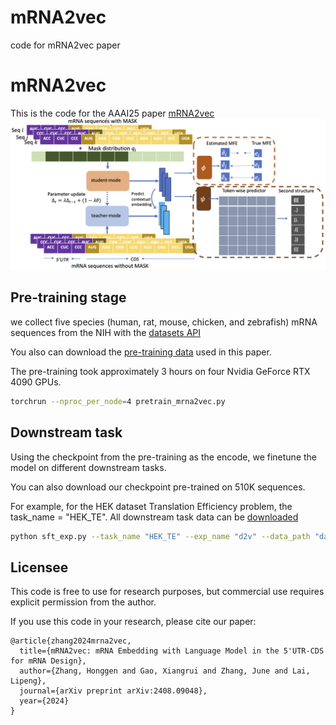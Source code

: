 # mRNA2vec
code for mRNA2vec paper
# mRNA2vec
This is the code for the AAAI25 paper [mRNA2vec](https://arxiv.org/pdf/2408.09048)
![Alt text](./diagram_mRNA2vec.png)

## Pre-training stage 
we collect five species (human, rat, mouse, chicken, and zebrafish) mRNA sequences from the NIH with the
[datasets API]( https://www.ncbi.nlm.nih.gov/datasets/docs/v2/reference-docs/command-line/datasets/)

You also can download the [pre-training data](https://drive.google.com/drive/folders/1zTUZ9qGdjJJqdmjjzdZlmBUU8FgpTLtb?usp=sharing) used in this paper.

The pre-training took approximately 3 hours on four Nvidia GeForce RTX 4090 GPUs.
```bash
torchrun --nproc_per_node=4 pretrain_mrna2vec.py
```

## Downstream task
Using the checkpoint from the pre-training as the encode, we finetune the model on different downstream tasks.

You can also download our checkpoint pre-trained on 510K sequences.

For example, for the HEK dataset Translation Efficiency problem, the task_name = "HEK_TE". All downstream task data can be [downloaded](https://drive.google.com/drive/folders/1zTUZ9qGdjJJqdmjjzdZlmBUU8FgpTLtb?usp=sharing)
```bash
python sft_exp.py --task_name "HEK_TE" --exp_name "d2v" --data_path "data1" --model_name "model_d2v_mfe0.1_ss0.001_specific.pt" --load_model True --cuda_device "3"
```

## Licensee 
This code is free to use for research purposes, but commercial use requires explicit permission from the author.

If you use this code in your research, please cite our paper:
```
@article{zhang2024mrna2vec,
  title={mRNA2vec: mRNA Embedding with Language Model in the 5'UTR-CDS for mRNA Design},
  author={Zhang, Honggen and Gao, Xiangrui and Zhang, June and Lai, Lipeng},
  journal={arXiv preprint arXiv:2408.09048},
  year={2024}
}



